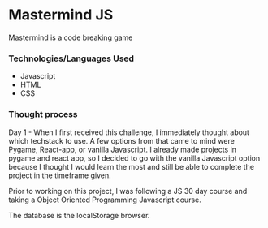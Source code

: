# Mastermind JS

Mastermind is a code breaking game

### Technologies/Languages Used

- Javascript
- HTML
- CSS

### Thought process

Day 1 - When I first received this challenge, I immediately thought about which techstack to use. A few options from that came to mind were Pygame, React-app, or vanilla Javascript. I already made projects in pygame and react app, so I decided to go with the vanilla Javascript option because I thought I would learn the most and still be able to complete the project in the timeframe given.

Prior to working on this project, I was following a JS 30 day course and taking a Object Oriented Programming Javascript course.

The database is the localStorage browser.
